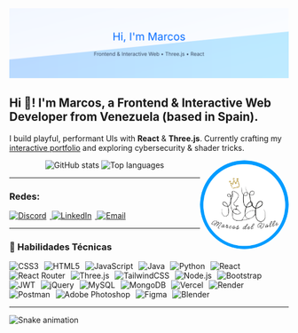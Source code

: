 <picture>
  <source media="(prefers-color-scheme: dark)" srcset="assets/banner-dark.svg" />
  <source media="(prefers-color-scheme: light)" srcset="assets/banner-light.svg" />
  <img alt="Marcos — Frontend & Interactive Web" src="assets/banner-light.svg" />
</picture>

<h2 align="left">Hi 👋! I'm Marcos, a Frontend & Interactive Web Developer from Venezuela (based in Spain).</h2>

<p>
I build playful, performant UIs with <b>React</b> & <b>Three.js</b>. Currently crafting my
<a href="https://portfolio-rho-nine-97.vercel.app/">interactive portfolio</a> and exploring cybersecurity & shader tricks.
</p>

<!-- Avatar -->
<img align="right" src="assets/avatar.png" width="160" alt="Marcos avatar" style="border-radius:50%;" />

<!-- Stats -->
<div align="center">
  <picture>
    <!-- Dark: light neon sky blue -->
    <source media="(prefers-color-scheme: dark)" srcset="https://github-readme-stats.vercel.app/api?username=MarcosJVPR&show_icons=true&include_all_commits=true&count_private=true&hide_border=false&title_color=7DF9FF&text_color=E6F7FF&icon_color=7DF9FF&ring_color=7DF9FF&bg_color=0b0f17&cache_seconds=21600" />
    <!-- Light: electric blue -->
    <img height="150" alt="GitHub stats" src="https://github-readme-stats.vercel.app/api?username=MarcosJVPR&show_icons=true&include_all_commits=true&count_private=true&hide_border=false&title_color=006CFF&text_color=0b0f17&icon_color=006CFF&ring_color=006CFF&bg_color=f5f9ff&cache_seconds=21600" />
  </picture>

  <picture>
    <source media="(prefers-color-scheme: dark)" srcset="https://github-readme-stats.vercel.app/api/top-langs?username=MarcosJVPR&layout=compact&card_width=360&langs_count=6&hide_border=false&title_color=7DF9FF&text_color=E6F7FF&bg_color=0b0f17&cache_seconds=21600" />
    <img height="150" alt="Top languages" src="https://github-readme-stats.vercel.app/api/top-langs?username=MarcosJVPR&layout=compact&card_width=360&langs_count=6&hide_border=false&title_color=006CFF&text_color=0b0f17&bg_color=f5f9ff&cache_seconds=21600" />
  </picture>
</div>

---

<h3>Redes:</h3>
<p>
  <a href="https://discord.com/users/tu-id" target="_blank">
    <img alt="Discord" height="28" style="margin-right:6px" src="https://img.shields.io/badge/Discord-5865F2?style=for-the-badge&logo=discord&logoColor=white">
  </a>
  <a href="https://www.linkedin.com/in/marcosjvpr/" target="_blank">
    <img alt="LinkedIn" height="28" style="margin-right:6px" src="https://img.shields.io/badge/LinkedIn-006CFF?style=for-the-badge&logo=linkedin&logoColor=white">
  </a>
  <a href="mailto:perezmarcosjulio@gmail.com">
    <img alt="Email" height="28" style="margin-right:6px" src="https://img.shields.io/badge/Email-D14836?style=for-the-badge&logo=gmail&logoColor=white">
  </a>
</p>

<hr/>

<h3>🚀 Habilidades Técnicas</h3>

<!-- fila 1 (todo en una línea, auto-wrap) -->
<p>
  <img alt="CSS3" height="28" style="margin-right:6px" src="https://img.shields.io/badge/CSS3-1572B6?style=for-the-badge&logo=css3&logoColor=white">
  <img alt="HTML5" height="28" style="margin-right:6px" src="https://img.shields.io/badge/HTML5-E34F26?style=for-the-badge&logo=html5&logoColor=white">
  <img alt="JavaScript" height="28" style="margin-right:6px" src="https://img.shields.io/badge/JavaScript-F7DF1E?style=for-the-badge&logo=javascript&logoColor=111">
  <img alt="Java" height="28" style="margin-right:6px" src="https://img.shields.io/badge/Java-ED8B00?style=for-the-badge&logo=openjdk&logoColor=white">
  <img alt="Python" height="28" style="margin-right:6px" src="https://img.shields.io/badge/Python-3776AB?style=for-the-badge&logo=python&logoColor=white">
  <img alt="React" height="28" style="margin-right:6px" src="https://img.shields.io/badge/React-00D1F7?style=for-the-badge&logo=react&logoColor=061a23">
  <img alt="React Router" height="28" style="margin-right:6px" src="https://img.shields.io/badge/React_Router-CA4245?style=for-the-badge&logo=reactrouter&logoColor=white">
  <img alt="Three.js" height="28" style="margin-right:6px" src="https://img.shields.io/badge/Three.js-000000?style=for-the-badge&logo=threedotjs&logoColor=white">
  <img alt="TailwindCSS" height="28" style="margin-right:6px" src="https://img.shields.io/badge/TailwindCSS-38BDF8?style=for-the-badge&logo=tailwindcss&logoColor=white">
  <img alt="Node.js" height="28" style="margin-right:6px" src="https://img.shields.io/badge/Node.js-339933?style=for-the-badge&logo=nodedotjs&logoColor=white">
  <img alt="Bootstrap" height="28" style="margin-right:6px" src="https://img.shields.io/badge/Bootstrap-7952B3?style=for-the-badge&logo=bootstrap&logoColor=white">
  <img alt="JWT" height="28" style="margin-right:6px" src="https://img.shields.io/badge/JWT-000000?style=for-the-badge&logo=jsonwebtokens&logoColor=white">
  <img alt="jQuery" height="28" style="margin-right:6px" src="https://img.shields.io/badge/jQuery-0769AD?style=for-the-badge&logo=jquery&logoColor=white">
  <img alt="MySQL" height="28" style="margin-right:6px" src="https://img.shields.io/badge/MySQL-4479A1?style=for-the-badge&logo=mysql&logoColor=white">
  <img alt="MongoDB" height="28" style="margin-right:6px" src="https://img.shields.io/badge/MongoDB-47A248?style=for-the-badge&logo=mongodb&logoColor=white">
  <img alt="Vercel" height="28" style="margin-right:6px" src="https://img.shields.io/badge/Vercel-000000?style=for-the-badge&logo=vercel&logoColor=white">
  <img alt="Render" height="28" style="margin-right:6px" src="https://img.shields.io/badge/Render-46E3B7?style=for-the-badge&logo=render&logoColor=111">
  <img alt="Postman" height="28" style="margin-right:6px" src="https://img.shields.io/badge/Postman-FF6C37?style=for-the-badge&logo=postman&logoColor=white">
  <img alt="Adobe Photoshop" height="28" style="margin-right:6px" src="https://img.shields.io/badge/Adobe_Photoshop-31A8FF?style=for-the-badge&logo=adobephotoshop&logoColor=white">
  <img alt="Figma" height="28" style="margin-right:6px" src="https://img.shields.io/badge/Figma-F24E1E?style=for-the-badge&logo=figma&logoColor=white">
  <img alt="Blender" height="28" style="margin-right:6px" src="https://img.shields.io/badge/Blender-F5792A?style=for-the-badge&logo=blender&logoColor=white">
</p>

---

<!-- Snake -->
<picture>
  <source media="(prefers-color-scheme: dark)"  srcset="https://raw.githubusercontent.com/MarcosJVPR/MarcosJVPR/output/snake-dark.svg?t=1" />
  <source media="(prefers-color-scheme: light)" srcset="https://raw.githubusercontent.com/MarcosJVPR/MarcosJVPR/output/snake-light.svg?t=1" />
  <img src="https://raw.githubusercontent.com/MarcosJVPR/MarcosJVPR/output/snake-light.svg?t=1" alt="Snake animation" />
</picture>

